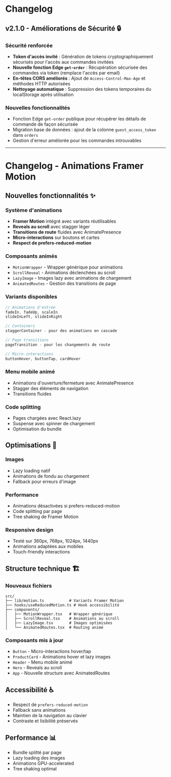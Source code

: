 # Changelog

## v2.1.0 - Améliorations de Sécurité 🔒

### Sécurité renforcée
- **Token d'accès invité** : Génération de tokens cryptographiquement sécurisés pour l'accès aux commandes invitées
- **Nouvelle fonction Edge `get-order`** : Récupération sécurisée des commandes via token (remplace l'accès par email)
- **En-têtes CORS améliorés** : Ajout de `Access-Control-Max-Age` et méthodes HTTP autorisées
- **Nettoyage automatique** : Suppression des tokens temporaires du localStorage après utilisation

### Nouvelles fonctionnalités
- Fonction Edge `get-order` publique pour récupérer les détails de commande de façon sécurisée
- Migration base de données : ajout de la colonne `guest_access_token` dans `orders`
- Gestion d'erreur améliorée pour les commandes introuvables

---

# Changelog - Animations Framer Motion

## Nouvelles fonctionnalités ✨

### Système d'animations
- **Framer Motion** intégré avec variants réutilisables
- **Reveals au scroll** avec stagger léger
- **Transitions de route** fluides avec AnimatePresence
- **Micro-interactions** sur boutons et cartes
- **Respect de prefers-reduced-motion**

### Composants animés
- `MotionWrapper` - Wrapper générique pour animations
- `ScrollReveal` - Animations déclenchées au scroll
- `LazyImage` - Images lazy avec animations de chargement
- `AnimatedRoutes` - Gestion des transitions de page

### Variants disponibles
```typescript
// Animations d'entrée
fadeIn, fadeUp, scaleIn
slideInLeft, slideInRight

// Containers
staggerContainer - pour des animations en cascade

// Page transitions
pageTransition - pour les changements de route

// Micro-interactions
buttonHover, buttonTap, cardHover
```

### Menu mobile animé
- Animations d'ouverture/fermeture avec AnimatePresence
- Stagger des éléments de navigation
- Transitions fluides

### Code splitting
- Pages chargées avec React.lazy
- Suspense avec spinner de chargement
- Optimisation du bundle

## Optimisations 🚀

### Images
- Lazy loading natif
- Animations de fondu au chargement
- Fallback pour erreurs d'image

### Performance
- Animations désactivées si prefers-reduced-motion
- Code splitting par page
- Tree shaking de Framer Motion

### Responsive design
- Testé sur 360px, 768px, 1024px, 1440px
- Animations adaptées aux mobiles
- Touch-friendly interactions

## Structure technique 🏗️

### Nouveaux fichiers
```
src/
├── lib/motion.ts           # Variants Framer Motion
├── hooks/useReducedMotion.ts # Hook accessibilité
├── components/
│   ├── MotionWrapper.tsx   # Wrapper générique
│   ├── ScrollReveal.tsx    # Animations au scroll
│   ├── LazyImage.tsx       # Images optimisées
│   └── AnimatedRoutes.tsx  # Routing animé
```

### Composants mis à jour
- `Button` - Micro-interactions hover/tap
- `ProductCard` - Animations hover et lazy images
- `Header` - Menu mobile animé
- `Hero` - Reveals au scroll
- `App` - Nouvelle structure avec AnimatedRoutes

## Accessibilité ♿
- Respect de `prefers-reduced-motion`
- Fallback sans animations
- Maintien de la navigation au clavier
- Contraste et lisibilité préservés

## Performance 📊
- Bundle splitté par page
- Lazy loading des images
- Animations GPU-accelerated
- Tree shaking optimal